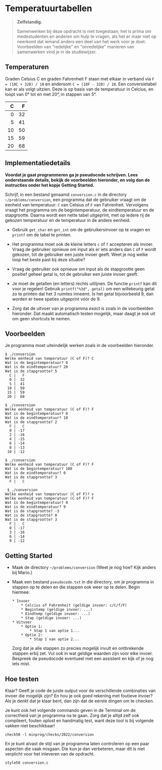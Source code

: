 # Temperatuurtabellen

> **Zelfstandig.**
>
> Samenwerken bij deze opdracht is niet toegestaan; het is prima om medestudenten en anderen om hulp te vragen, als het er maar niet op neerkomt dat iemand anders een deel van het werk voor je doet. Voorbeelden van "redelijke" en "onredelijke" manieren van samenwerken vind je in de studiewijzer.

## Temperaturen

Graden Celsius C en graden Fahrenheit F staan met elkaar in verband via `F = (18C + 320) / 10` en andersom `C = (10F - 320) / 18`. Een conversietabel kan er als volgt uitzien. Deze is op basis van de temperatuur in Celcius, en loopt van 0° tot en met 20°, in stappen van 5°.

|   C |   F |
| --: | --: |
|   0 |  32 |
|   5 |  41 |
|  10 |  50 |
|  15 |  59 |
|  20 |  68 |

## Implementatiedetails

**Voordat je gaat programmeren ga je pseudocode schrijven. Lees onderstaande details, bekijk de voorbeelden hieronder, en volg dan de instructies onder het kopje Getting Started.**

Schrijf, in een bestand genaamd `conversion.c` in de directory `~/problems/conversion`, een programma dat de gebruiker vraagt om de eenheid van temperatuur: `C` van Celsius of `F` van Fahrenheit. Vervolgens vraagt het programma om de begintemperatuur, de eindtemperatuur en de stapgrootte. Daarna wordt een nette tabel uitgeprint, met op iedere rij de gekozen temperatuur en de temperatuur in de andere eenheid.

- Gebruik `get_char` en `get_int` om de gebruikersinvoer op te vragen en `printf` om de tabel te printen.

- Het programma moet ook de kleine letters `c` of `f` accepteren als invoer. Vraag de gebruiker opnieuw om input als er iets anders dan `C` of `F` wordt gekozen, tot de gebruiker een juiste invoer geeft. Weet je nog welke loop het beste past bij deze situatie?

- Vraag de gebruiker ook opnieuw om input als de stapgrootte geen positief geheel getal is, tot de gebruiker een juiste invoer geeft.

- Je moet de getallen (en letters) rechts uitlijnen. De functie `printf` kan dit voor je regelen! Gebruik `printf("%3d", getal)` om een willekeurig getal zo te printen dat het 3 ruimtes inneemt. Is het getal bijvoorbeeld 9, dan worden er twee spaties uitgeprint vóór de 9.

- Zorg dat de uitvoer van je programma _exact_ is zoals in de voorbeelden hieronder. Dat maakt automatisch testen mogelijk, maar daagt je ook uit om geen shortcuts te nemen.

## Voorbeelden

Je programma moet uiteindelijk werken zoals in de voorbeelden hieronder.

    $ ./conversion
    Welke eenheid van temperatuur (C of F)? C
    Wat is de begintemperatuur? 0
    Wat is de eindtemperatuur? 20
    Wat is de stapgrootte? 5
      C |   F
      0 |  32
      5 |  41
     10 |  50
     15 |  59
     20 |  68

    $ ./conversion
    Welke eenheid van temperatuur (C of F)? F
    Wat is de begintemperatuur? 0
    Wat is de eindtemperatuur? 10
    Wat is de stapgrootte? 2
      F |   C
      0 | -17
      2 | -16
      4 | -15
      6 | -14
      8 | -13
     10 | -12

    $ ./conversion
    Welke eenheid van temperatuur (C of F)? F
    Wat is de begintemperatuur? 100
    Wat is de eindtemperatuur? 0
    Wat is de stapgrootte? 3
      F |   C

     $ ./conversion
    Welke eenheid van temperatuur (C of F)? v
    Welke eenheid van temperatuur (C of F)? F
    Wat is de begintemperatuur? 0
    Wat is de eindtemperatuur? 9
    Wat is de stapgrootte? -3
    Wat is de stapgrootte? 0
    Wat is de stapgrootte? 3
      F |   C
      0 | -17
      3 | -16
      6 | -14
      9 | -12

## Getting Started

- Maak de directory `~/problems/conversion` (Weet je nog hoe? Kijk anders bij Mario.)

- Maak een bestand `pseudocode.txt` in die directory, om je programma in stappen op te delen en die stappen ook weer op te delen. Begin hiermee:

      * Invoer
          * Celcius of Fahrenheit (geldige invoer: c/C/f/F)
          * Begintemp (geldige invoer: ...)
          * Eindtemp (geldige invoer: ...)
          * Stap (geldige invoer: ...)
      * Uitvoer
          * Optie 1:
              * Stap 1 van optie 1...
          * Optie 2:
              * Stap 1 van optie 2...

  Zorg dat je alle stappen zo precies mogelijk invult en ontbrekende stappen erbij zet. Vul ook in wat geldige waarden zijn voor elke invoer. Bespreek de pseudocode eventueel met een assistent en kijk of je nog iets mist.

## Hoe testen

Klaar? Geeft je code de juiste output voor de verschillende combinaties van invoer die mogelijk zijn? En hou je ook goed rekening met foutieve invoer? Als je denkt dat je klaar bent, dan zijn dat de eerste dingen om te checken.

Je kunt ook het volgende commando geven in de Terminal om de correctheid van je programma na te gaan. Zorg dat je altijd zelf ook compileert, fouten oplost en handmatig test, want deze tool is bij volgende vakken niet beschikbaar!

    check50 -l minprog/checks/2022/conversion

En je kunt alvast de stijl van je programma laten controleren op een paar aspecten die vaak misgaan. Die kun je dan verbeteren, maar dit is niet verplicht voor het inleveren van de opdracht.

    style50 conversion.c
